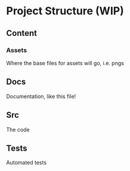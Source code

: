 # Project Structure (WIP)

## Content

### Assets

Where the base files for assets will go, i.e. pngs

## Docs

Documentation, like this file!

## Src

The code

## Tests

Automated tests